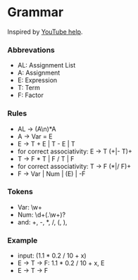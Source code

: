 # Grammar

Inspired by [YouTube help](https://www.youtube.com/watch?v=SToUyjAsaFk).

### Abbrevations

-   AL: Assignment List
-   A: Assignment
-   E: Expression
-   T: Term
-   F: Factor

### Rules

-   AL &rarr; (A\n)\*A
-   A &rarr; Var = E
-   E &rarr; T + E | T - E | T
-   for correct associativity: E &rarr; T (+|- T)+
-   T &rarr; F \* T | F / T | F
-   for correct associativity: T &rarr; F (\*|/ F)+
-   F &rarr; Var | Num | \(E\) | -F

### Tokens

-   Var: \w+
-   Num: \d+(\.\w+)?
-   and: +, -, \*, /, (, ),

### Example

-   input: (1.1 \* 0.2 / 10 + x)
-   E -> T -> F: 1.1 \* 0.2 / 10 + x, E
-   E -> T -> F
